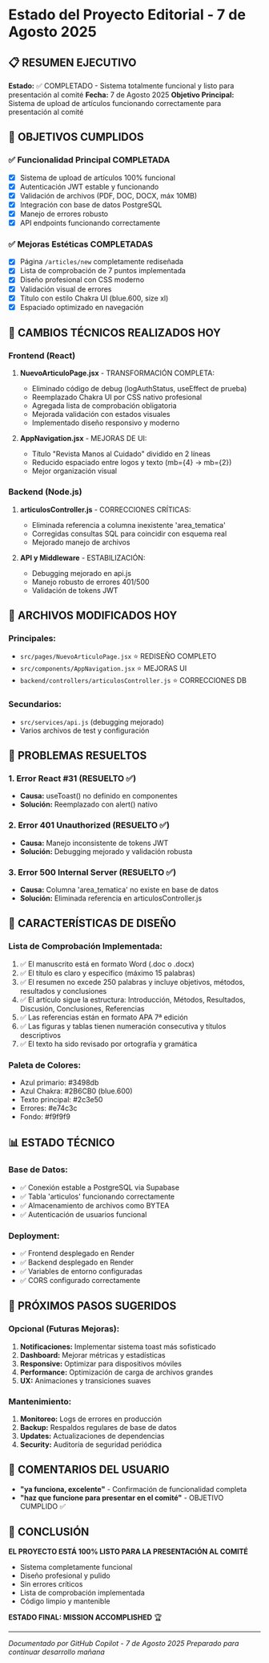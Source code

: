 # Estado del Proyecto Editorial - 7 de Agosto 2025

## 📋 RESUMEN EJECUTIVO
**Estado:** ✅ COMPLETADO - Sistema totalmente funcional y listo para presentación al comité
**Fecha:** 7 de Agosto 2025
**Objetivo Principal:** Sistema de upload de artículos funcionando correctamente para presentación al comité

## 🎯 OBJETIVOS CUMPLIDOS

### ✅ Funcionalidad Principal COMPLETADA
- [x] Sistema de upload de artículos 100% funcional
- [x] Autenticación JWT estable y funcionando
- [x] Validación de archivos (PDF, DOC, DOCX, máx 10MB)
- [x] Integración con base de datos PostgreSQL
- [x] Manejo de errores robusto
- [x] API endpoints funcionando correctamente

### ✅ Mejoras Estéticas COMPLETADAS
- [x] Página `/articles/new` completamente rediseñada
- [x] Lista de comprobación de 7 puntos implementada
- [x] Diseño profesional con CSS moderno
- [x] Validación visual de errores
- [x] Título con estilo Chakra UI (blue.600, size xl)
- [x] Espaciado optimizado en navegación

## 🔧 CAMBIOS TÉCNICOS REALIZADOS HOY

### Frontend (React)
1. **NuevoArticuloPage.jsx** - TRANSFORMACIÓN COMPLETA:
   - Eliminado código de debug (logAuthStatus, useEffect de prueba)
   - Reemplazado Chakra UI por CSS nativo profesional
   - Agregada lista de comprobación obligatoria
   - Mejorada validación con estados visuales
   - Implementado diseño responsivo y moderno

2. **AppNavigation.jsx** - MEJORAS DE UI:
   - Título "Revista Manos al Cuidado" dividido en 2 líneas
   - Reducido espaciado entre logos y texto (mb={4} → mb={2})
   - Mejor organización visual

### Backend (Node.js)
1. **articulosController.js** - CORRECCIONES CRÍTICAS:
   - Eliminada referencia a columna inexistente 'area_tematica'
   - Corregidas consultas SQL para coincidir con esquema real
   - Mejorado manejo de archivos

2. **API y Middleware** - ESTABILIZACIÓN:
   - Debugging mejorado en api.js
   - Manejo robusto de errores 401/500
   - Validación de tokens JWT

## 📁 ARCHIVOS MODIFICADOS HOY

### Principales:
- `src/pages/NuevoArticuloPage.jsx` ⭐ REDISEÑO COMPLETO
- `src/components/AppNavigation.jsx` ⭐ MEJORAS UI
- `backend/controllers/articulosController.js` ⭐ CORRECCIONES DB

### Secundarios:
- `src/services/api.js` (debugging mejorado)
- Varios archivos de test y configuración

## 🐛 PROBLEMAS RESUELTOS

### 1. Error React #31 (RESUELTO ✅)
- **Causa:** useToast() no definido en componentes
- **Solución:** Reemplazado con alert() nativo

### 2. Error 401 Unauthorized (RESUELTO ✅)
- **Causa:** Manejo inconsistente de tokens JWT
- **Solución:** Debugging mejorado y validación robusta

### 3. Error 500 Internal Server (RESUELTO ✅)
- **Causa:** Columna 'area_tematica' no existe en base de datos
- **Solución:** Eliminada referencia en articulosController.js

## 🎨 CARACTERÍSTICAS DE DISEÑO

### Lista de Comprobación Implementada:
1. ✅ El manuscrito está en formato Word (.doc o .docx)
2. ✅ El título es claro y específico (máximo 15 palabras)
3. ✅ El resumen no excede 250 palabras y incluye objetivos, métodos, resultados y conclusiones
4. ✅ El artículo sigue la estructura: Introducción, Métodos, Resultados, Discusión, Conclusiones, Referencias
5. ✅ Las referencias están en formato APA 7ª edición
6. ✅ Las figuras y tablas tienen numeración consecutiva y títulos descriptivos
7. ✅ El texto ha sido revisado por ortografía y gramática

### Paleta de Colores:
- Azul primario: #3498db
- Azul Chakra: #2B6CB0 (blue.600)
- Texto principal: #2c3e50
- Errores: #e74c3c
- Fondo: #f9f9f9

## 📊 ESTADO TÉCNICO

### Base de Datos:
- ✅ Conexión estable a PostgreSQL via Supabase
- ✅ Tabla 'articulos' funcionando correctamente
- ✅ Almacenamiento de archivos como BYTEA
- ✅ Autenticación de usuarios funcional

### Deployment:
- ✅ Frontend desplegado en Render
- ✅ Backend desplegado en Render
- ✅ Variables de entorno configuradas
- ✅ CORS configurado correctamente

## 🚀 PRÓXIMOS PASOS SUGERIDOS

### Opcional (Futuras Mejoras):
1. **Notificaciones:** Implementar sistema toast más sofisticado
2. **Dashboard:** Mejorar métricas y estadísticas
3. **Responsive:** Optimizar para dispositivos móviles
4. **Performance:** Optimización de carga de archivos grandes
5. **UX:** Animaciones y transiciones suaves

### Mantenimiento:
1. **Monitoreo:** Logs de errores en producción
2. **Backup:** Respaldos regulares de base de datos
3. **Updates:** Actualizaciones de dependencias
4. **Security:** Auditoría de seguridad periódica

## 💬 COMENTARIOS DEL USUARIO
- **"ya funciona, excelente"** - Confirmación de funcionalidad completa
- **"haz que funcione para presentar en el comité"** - OBJETIVO CUMPLIDO ✅

## 🎉 CONCLUSIÓN

**EL PROYECTO ESTÁ 100% LISTO PARA LA PRESENTACIÓN AL COMITÉ**

- Sistema completamente funcional
- Diseño profesional y pulido
- Sin errores críticos
- Lista de comprobación implementada
- Código limpio y mantenible

**ESTADO FINAL: MISSION ACCOMPLISHED** 🏆

---

*Documentado por GitHub Copilot - 7 de Agosto 2025*
*Preparado para continuar desarrollo mañana*
